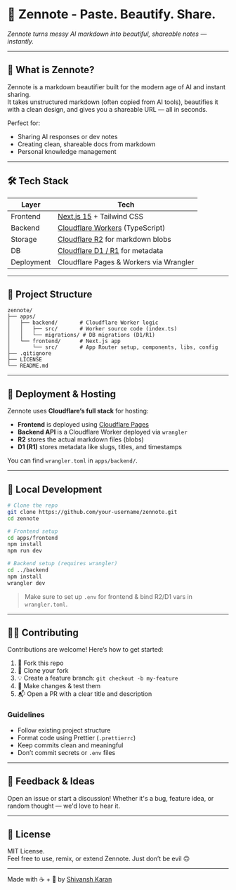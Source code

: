 # 🧘 Zennote - Paste. Beautify. Share.

*Zennote turns messy AI markdown into beautiful, shareable notes — instantly.*

---

## 🌟 What is Zennote?

Zennote is a markdown beautifier built for the modern age of AI and instant sharing.  
It takes unstructured markdown (often copied from AI tools), beautifies it with a clean design, and gives you a shareable URL — all in seconds.

Perfect for:
- Sharing AI responses or dev notes
- Creating clean, shareable docs from markdown
- Personal knowledge management

---

## 🛠️ Tech Stack

| Layer      | Tech                            |
|------------|---------------------------------|
| Frontend   | [Next.js 15](https://nextjs.org/) + Tailwind CSS |
| Backend    | [Cloudflare Workers](https://workers.cloudflare.com/) (TypeScript) |
| Storage    | [Cloudflare R2](https://developers.cloudflare.com/r2/) for markdown blobs |
| DB         | [Cloudflare D1 / R1](https://developers.cloudflare.com/d1/) for metadata |
| Deployment | Cloudflare Pages & Workers via Wrangler |

---

## 🧭 Project Structure

```
zennote/
├── apps/
│   ├── backend/       # Cloudflare Worker logic
│   │   ├── src/       # Worker source code (index.ts)
│   │   └── migrations/ # DB migrations (D1/R1)
│   └── frontend/      # Next.js app
│       └── src/       # App Router setup, components, libs, config
├── .gitignore
├── LICENSE
└── README.md
```

---

## 🚀 Deployment & Hosting

Zennote uses **Cloudflare’s full stack** for hosting:

- **Frontend** is deployed using [Cloudflare Pages](https://pages.cloudflare.com/)
- **Backend API** is a Cloudflare Worker deployed via `wrangler`
- **R2** stores the actual markdown files (blobs)
- **D1 (R1)** stores metadata like slugs, titles, and timestamps

You can find `wrangler.toml` in `apps/backend/`.

---

## 🧪 Local Development

```bash
# Clone the repo
git clone https://github.com/your-username/zennote.git
cd zennote

# Frontend setup
cd apps/frontend
npm install
npm run dev

# Backend setup (requires wrangler)
cd ../backend
npm install
wrangler dev
```

> Make sure to set up `.env` for frontend & bind R2/D1 vars in `wrangler.toml`.

---

## 🧑‍💻 Contributing

Contributions are welcome! Here’s how to get started:

1. 🍴 Fork this repo
2. 👯 Clone your fork
3. 💡 Create a feature branch: `git checkout -b my-feature`
4. 🧪 Make changes & test them
5. 📬 Open a PR with a clear title and description

### Guidelines

- Follow existing project structure
- Format code using Prettier (`.prettierrc`)
- Keep commits clean and meaningful
- Don’t commit secrets or `.env` files

---

## 💬 Feedback & Ideas

Open an issue or start a discussion! Whether it's a bug, feature idea, or random thought — we'd love to hear it.

---

## 📄 License

MIT License.  
Feel free to use, remix, or extend Zennote. Just don’t be evil 🙃

---

Made with ☕ + 💭 by [Shivansh Karan](https://shivanshkaran.tech)
